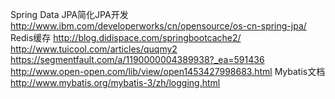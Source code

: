 Spring Data JPA简化JPA开发
http://www.ibm.com/developerworks/cn/opensource/os-cn-spring-jpa/
Redis缓存
http://blog.didispace.com/springbootcache2/
http://www.tuicool.com/articles/quqmy2
https://segmentfault.com/a/1190000004389938?_ea=591436
http://www.open-open.com/lib/view/open1453427998683.html
Mybatis文档
http://www.mybatis.org/mybatis-3/zh/logging.html
